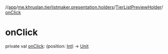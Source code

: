 //[app](../../../index.md)/[me.khruslan.tierlistmaker.presentation.holders](../index.md)/[TierListPreviewHolder](index.md)/[onClick](on-click.md)

# onClick

private val [onClick](on-click.md): (position: [Int](https://kotlinlang.org/api/latest/jvm/stdlib/kotlin/-int/index.html)) -&gt; [Unit](https://kotlinlang.org/api/latest/jvm/stdlib/kotlin/-unit/index.html)
